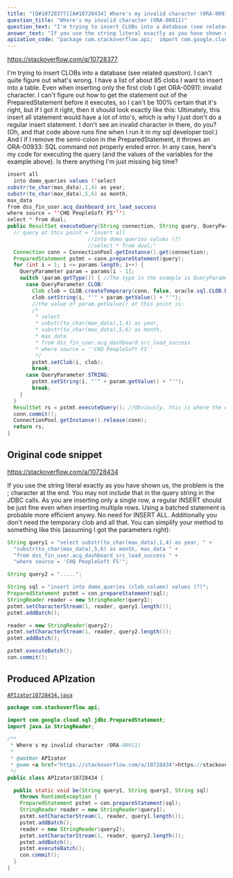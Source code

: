 ```yaml
---
title: "[Q#10728377][A#10728434] Where's my invalid character (ORA-00911)"
question_title: "Where's my invalid character (ORA-00911)"
question_text: "I'm trying to insert CLOBs into a database (see related question). I can't quite figure out what's wrong. I have a list of about 85 clobs I want to insert into a table. Even when inserting only the first clob I get ORA-00911: invalid character. I can't figure out how to get the statement out of the PreparedStatement before it executes, so I can't be 100% certain that it's right, but if I got it right, then it should look exactly like this: Ultimately, this insert all statement would have a lot of into's, which is why I just don't do a regular insert statement. I don't see an invalid character in there, do you? (Oh, and that code above runs fine when I run it in my sql developer tool.) And I if I remove the semi-colon in the PreparedStatement, it throws an ORA-00933: SQL command not properly ended error. In any case, here's my code for executing the query (and the values of the variables for the example above). Is there anything I'm just missing big time?"
answer_text: "If you use the string literal exactly as you have shown us, the problem is the ; character at the end. You may not include that in the query string in the JDBC calls. As you are inserting only a single row, a regular INSERT should be just fine even when inserting multiple rows. Using a batched statement is probable more efficient anywy. No need for INSERT ALL. Additionally you don't need the temporary clob and all that. You can simplify your method to something like this (assuming I got the parameters right):"
apization_code: "package com.stackoverflow.api;  import com.google.cloud.sql.jdbc.PreparedStatement; import java.io.StringReader;  /**  * Where's my invalid character (ORA-00911)  *  * @author APIzator  * @see <a href=\"https://stackoverflow.com/a/10728434\">https://stackoverflow.com/a/10728434</a>  */ public class APIzator10728434 {    public static void be(String query1, String query2, String sql)     throws RuntimeException {     PreparedStatement pstmt = con.prepareStatement(sql);     StringReader reader = new StringReader(query1);     pstmt.setCharacterStream(1, reader, query1.length());     pstmt.addBatch();     reader = new StringReader(query2);     pstmt.setCharacterStream(1, reader, query2.length());     pstmt.addBatch();     pstmt.executeBatch();     con.commit();   } }"
---
```


https://stackoverflow.com/q/10728377

I&#x27;m trying to insert CLOBs into a database (see related question). I can&#x27;t quite figure out what&#x27;s wrong. I have a list of about 85 clobs I want to insert into a table. Even when inserting only the first clob I get ORA-00911: invalid character. I can&#x27;t figure out how to get the statement out of the PreparedStatement before it executes, so I can&#x27;t be 100% certain that it&#x27;s right, but if I got it right, then it should look exactly like this:
Ultimately, this insert all statement would have a lot of into&#x27;s, which is why I just don&#x27;t do a regular insert statement. I don&#x27;t see an invalid character in there, do you? (Oh, and that code above runs fine when I run it in my sql developer tool.) And I if I remove the semi-colon in the PreparedStatement, it throws an ORA-00933: SQL command not properly ended error.
In any case, here&#x27;s my code for executing the query (and the values of the variables for the example above).
Is there anything I&#x27;m just missing big time?


```java
insert all
  into domo_queries values ('select 
substr(to_char(max_data),1,4) as year,
substr(to_char(max_data),5,6) as month,
max_data
from dss_fin_user.acq_dashboard_src_load_success
where source = ''CHQ PeopleSoft FS''')
select * from dual;
public ResultSet executeQuery(String connection, String query, QueryParameter... params) throws DataException, SQLException {
  // query at this point = "insert all
                          //into domo_queries values (?)
                          //select * from dual;"
  Connection conn = ConnectionPool.getInstance().get(connection);
  PreparedStatement pstmt = conn.prepareStatement(query);
  for (int i = 1; i <= params.length; i++) {
    QueryParameter param = params[i - 1];
    switch (param.getType()) { //The type in the example is QueryParameter.CLOB
      case QueryParameter.CLOB:
        Clob clob = CLOB.createTemporary(conn, false, oracle.sql.CLOB.DURATION_SESSION);
        clob.setString(i, "'" + param.getValue() + "'");
        //the value of param.getValue() at this point is:
        /*
         * select 
         * substr(to_char(max_data),1,4) as year,
         * substr(to_char(max_data),5,6) as month,
         * max_data
         * from dss_fin_user.acq_dashboard_src_load_success
         * where source = ''CHQ PeopleSoft FS''
         */
        pstmt.setClob(i, clob);
        break;
      case QueryParameter.STRING:
        pstmt.setString(i, "'" + param.getValue() + "'");
        break;
    }
  }
  ResultSet rs = pstmt.executeQuery(); //Obviously, this is where the error is thrown
  conn.commit();
  ConnectionPool.getInstance().release(conn);
  return rs;
}
```


## Original code snippet

https://stackoverflow.com/a/10728434

If you use the string literal exactly as you have shown us, the problem is the ; character at the end. You may not include that in the query string in the JDBC calls.
As you are inserting only a single row, a regular INSERT should be just fine even when inserting multiple rows. Using a batched statement is probable more efficient anywy. No need for INSERT ALL. Additionally you don&#x27;t need the temporary clob and all that. You can simplify your method to something like this (assuming I got the parameters right):

```java
String query1 = "select substr(to_char(max_data),1,4) as year, " + 
  "substr(to_char(max_data),5,6) as month, max_data " +
  "from dss_fin_user.acq_dashboard_src_load_success " + 
  "where source = 'CHQ PeopleSoft FS'";

String query2 = ".....";

String sql = "insert into domo_queries (clob_column) values (?)";
PreparedStatement pstmt = con.prepareStatement(sql);
StringReader reader = new StringReader(query1);
pstmt.setCharacterStream(1, reader, query1.length());
pstmt.addBatch();

reader = new StringReader(query2);
pstmt.setCharacterStream(1, reader, query2.length());
pstmt.addBatch();

pstmt.executeBatch();   
con.commit();
```

## Produced APIzation

[`APIzator10728434.java`](https://github.com/pasqualesalza/apization-temp-data/raw/master/apizations/java/APIzator10728434.java)

```java
package com.stackoverflow.api;

import com.google.cloud.sql.jdbc.PreparedStatement;
import java.io.StringReader;

/**
 * Where's my invalid character (ORA-00911)
 *
 * @author APIzator
 * @see <a href="https://stackoverflow.com/a/10728434">https://stackoverflow.com/a/10728434</a>
 */
public class APIzator10728434 {

  public static void be(String query1, String query2, String sql)
    throws RuntimeException {
    PreparedStatement pstmt = con.prepareStatement(sql);
    StringReader reader = new StringReader(query1);
    pstmt.setCharacterStream(1, reader, query1.length());
    pstmt.addBatch();
    reader = new StringReader(query2);
    pstmt.setCharacterStream(1, reader, query2.length());
    pstmt.addBatch();
    pstmt.executeBatch();
    con.commit();
  }
}

```